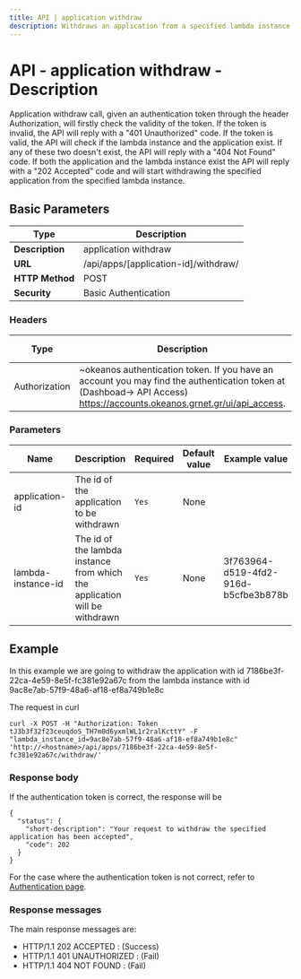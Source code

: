 ```yaml
---
title: API | application withdraw
description: Withdraws an application from a specified lambda instance
---
```


# API - application withdraw - Description

Application withdraw call, given an authentication token through the header Authorization,
will firstly check the validity of the token. If the token is invalid, the API will reply
with a "401 Unauthorized" code. If the token is valid, the API will check if the lambda instance and the application exist. If any of these two doesn't exist, the API will reply with a "404 Not Found" code. If both the application and the lambda instance exist the API
will reply with a "202 Accepted" code and will start withdrawing the specified application from the specified lambda instance.

## Basic Parameters

|Type | Description
------|-------------
**Description** | application withdraw
**URL**         | /api/apps/[application-id]/withdraw/
**HTTP Method** | POST
**Security**    | Basic Authentication


### Headers

Type  | Description | Required | Default value | Example value
----------|-------------|----------|---------------|---------------
Authorization | ~okeanos authentication token. If you have an account you may find the authentication token at (Dashboad-> API Access) https://accounts.okeanos.grnet.gr/ui/api_access. | `Yes` | None | Token tJ3b3f32f23ceuqdoS_..


### Parameters

Name | Description | Required | Default value | Example value
------|-------------|----------|---------------|---------------
application-id  | The id of the application to be withdrawn |`Yes` |None|
lambda-instance-id | The id of the lambda instance from which the application will be withdrawn |`Yes`| None | 3f763964-d519-4fd2-916d-b5cfbe3b878b


## Example

In this example we are going to withdraw the application with id 7186be3f-22ca-4e59-8e5f-fc381e92a67c from the lambda instance with id
9ac8e7ab-57f9-48a6-af18-ef8a749b1e8c

The request in curl

```
curl -X POST -H "Authorization: Token tJ3b3f32f23ceuqdoS_TH7m0d6yxmlWL1r2ralKcttY" -F "lambda_instance_id=9ac8e7ab-57f9-48a6-af18-ef8a749b1e8c" 'http://<hostname>/api/apps/7186be3f-22ca-4e59-8e5f-fc381e92a67c/withdraw/'
```


### Response body

If the authentication token is correct, the response will be

```
{
  "status": {
    "short-description": "Your request to withdraw the specified application has been accepted",
    "code": 202
  }
}
```

For the case where the authentication token is not correct, refer to [Authentication page](Authentication.md).


### Response messages

The main response messages are:

- HTTP/1.1 202 ACCEPTED : (Success)
- HTTP/1.1 401 UNAUTHORIZED : (Fail)
- HTTP/1.1 404 NOT FOUND : (Fail)
